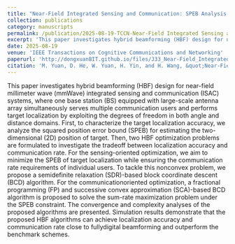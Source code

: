 ```yaml
---
title: "Near-Field Integrated Sensing and Communication: SPEB Analysis and Hybrid Beamforming Design"
collection: publications
category: manuscripts
permalink: /publication/2025-08-19-TCCN-Near-Field Integrated Sensing and Communication SPEB Analysis and Hybrid Beamforming Design-number-33
excerpt: 'This paper investigates hybrid beamforming (HBF) design for near-field millimeter wave (mmWave) integrated sensing and communication (ISAC) systems, where one base station (BS) equipped with large-scale antenna array simultaneously serves multiple communication users and performs target localization by exploiting the degrees of freedom in both angle and distance domains..'
date: 2025-08-19
venue: 'IEEE Transactions on Cognitive Communications and Networking'
paperurl: 'http://dongxuanBIT.github.io/files/J33_Near-Field_Integrated_Sensing_and_Communication_SPEB_Analysis_and_Hybrid_Beamforming_Design.pdf'
citation: 'M. Yuan, D. He, W. Yuan, H. Yin, and H. Wang, &quot;Near-Field Integrated Sensing and Communication: SPEB Analysis and Hybrid Beamforming Design,&quot; <i>IEEE Trans. Cogn. Commun. Netw.</i>, Early Access, 2025.'
---
```


This paper investigates hybrid beamforming (HBF) design for near-field millimeter wave (mmWave) integrated sensing and communication (ISAC) systems, where one base station (BS) equipped with large-scale antenna array simultaneously serves multiple communication users and performs target localization by exploiting the degrees of freedom in both angle and distance domains. First, to characterize the target localization accuracy, we analyze the squared position error bound (SPEB) for estimating the two-dimensional (2D) position of target. Then, two HBF optimization problems are formulated to investigate the tradeoff between localization accuracy and communication rate. For the sensing-oriented optimization, we aim to minimize the SPEB of target localization while ensuring the communication rate requirements of individual users. To tackle this nonconvex problem, we propose a semidefinite relaxation (SDR)-based block coordinate descent (BCD) algorithm. For the communicationoriented optimization, a fractional programming (FP) and successive convex approximation (SCA)-based BCD algorithm is proposed to solve the sum-rate maximization problem under the SPEB constraint. The convergence and complexity analyses of the proposed algorithms are presented. Simulation results demonstrate that the proposed HBF algorithms can achieve localization accuracy and communication rate close to fullydigital beamforming and outperform the benchmark schemes.